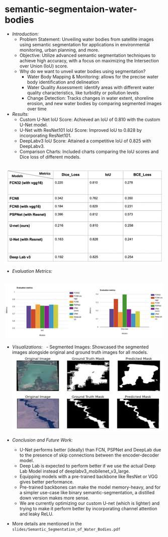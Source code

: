 # semantic-segmentaion-water-bodies


- *Introduction:*
    - Problem Statement: Unveiling water bodies from satellite images using semantic segmentation for applications in environmental monitoring, urban planning, and more.
    - Objective: Utilize advanced semantic segmentation techniques to achieve high accuracy, with a focus on maximizing the Intersection over Union (IoU) score.
    - Why do we want to unveil water bodies using segmentation?
        - Water Body Mapping & Monitoring: allows for the precise water body identification and delineation
        - Water Quality Assessment: identify areas with different water quality characteristics, like turbidity or pollution levels
        - Change Detection: Tracks changes in water extent, shoreline erosion, and new water bodies by comparing segmented images over time
- *Results:*
    -  Custom U-Net IoU Score: Achieved an IoU of 0.810 with the custom U-Net model.
    -  U-Net with ResNet101 IoU Score: Improved IoU to 0.828 by incorporating ResNet101.
    -  DeepLabv3 IoU Score: Attained a competitive IoU of 0.825 with DeepLabv3.
    -  Comparison Charts: Included charts comparing the IoU scores and Dice loss of different models.

  ![alt text](https://github.com/lalwanii26/semantic-segmentaion-water-bodies/blob/main/images/result.png?raw=true)

- *Evaluation Metrics:*

  ![alt text](https://github.com/lalwanii26/semantic-segmentaion-water-bodies/blob/main/images/evaluation%20metrics.png?raw=true)

- *Visualizations:*
  - Segmented Images: Showcased the segmented images alongside original and ground truth images for all models.
  
    ![alt text](https://github.com/lalwanii26/semantic-segmentaion-water-bodies/blob/main/images/visualization.png?raw=true)

- *Conclusion and Future Work:*
    -  U-Net performs better (ideally) than FCN, PSPNet and DeepLab due to the presence of skip connections between the encoder-decoder model.
    -  Deep Lab is expected to perform better if we use the actual Deep Lab Model instead of deeplabv3_mobilenet_v3_large.
    -  Equipping models with a pre-trained backbone like ResNet or VGG gives better performance.
    -  Pre-trained backbones can make the model memory-heavy, and for a simpler use-case like binary semantic-segmentation, a distilled down version makes more sense.
    -  We are currently optimizing our custom U-net (which is lighter) and trying to make it perform better by incorporating channel attention and leaky ReLU.

- More details are mentioned in the `slides/Semantic_Segmentation_of_Water_Bodies.pdf`
